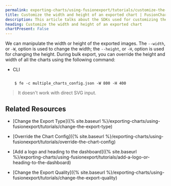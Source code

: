 ```yaml
---
permalink: exporting-charts/using-fusionexport/tutorials/customize-the-width-and-height-of-an-exported-chart.html
title: Customize the width and height of an exported chart | FusionCharts
description: This article talks about the SDKs used for customizing the width an height of an exported chart.
heading: Customize the width and height of an exported chart
chartPresent: False
---
```


We can manipulate the width or height of the exported images. The `--width`, or `-W`, option is used to change the width; the `--height`, or `-H`, option is used for changing the height.
During bulk export, you can override the height and width of all the charts using the following command:

<div class="code-wrapper">
<ul class="code-tabs">
    <li class="active"><a data-toggle="cli">CLI</a></li>
</ul>

<div class="tab-content">
<div class="tab cli-tab active">
<pre><code class="custom-hlc language-bash">
	$ fe -c multiple_charts_config.json -W 800 -H 400
</code></pre>
</div>
</div>
</div>

> It doesn't work with direct SVG input.

## Related Resources

* [Change the Export Type]({% site.baseurl %}/exporting-charts/using-fusionexport/tutorials/change-the-export-type)

* [Override the Chart Config]({% site.baseurl %}/exporting-charts/using-fusionexport/tutorials/override-the-chart-config)

* [Add a logo and heading to the dashboard]({% site.baseurl %}/exporting-charts/using-fusionexport/tutorials/add-a-logo-or-heading-to-the-dashboard)

* [Change the Export Quality]({% site.baseurl %}/exporting-charts/using-fusionexport/tutorials/change-the-export-quality)